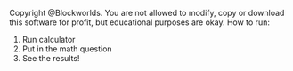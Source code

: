 Copyright @Blockworlds. You are not allowed to modify, copy or download this software for profit, but educational purposes are okay. 
How to run:
1. Run calculator
2. Put in the math question
3. See the results!
